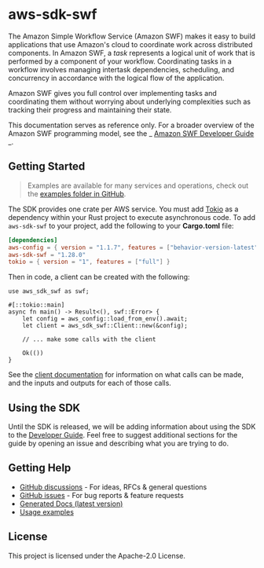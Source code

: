 # aws-sdk-swf

The Amazon Simple Workflow Service (Amazon SWF) makes it easy to build applications that use Amazon's cloud to coordinate work across distributed components. In Amazon SWF, a _task_ represents a logical unit of work that is performed by a component of your workflow. Coordinating tasks in a workflow involves managing intertask dependencies, scheduling, and concurrency in accordance with the logical flow of the application.

Amazon SWF gives you full control over implementing tasks and coordinating them without worrying about underlying complexities such as tracking their progress and maintaining their state.

This documentation serves as reference only. For a broader overview of the Amazon SWF programming model, see the _ [Amazon SWF Developer Guide](https://docs.aws.amazon.com/amazonswf/latest/developerguide/) _.

## Getting Started

> Examples are available for many services and operations, check out the
> [examples folder in GitHub](https://github.com/awslabs/aws-sdk-rust/tree/main/examples).

The SDK provides one crate per AWS service. You must add [Tokio](https://crates.io/crates/tokio)
as a dependency within your Rust project to execute asynchronous code. To add `aws-sdk-swf` to
your project, add the following to your **Cargo.toml** file:

```toml
[dependencies]
aws-config = { version = "1.1.7", features = ["behavior-version-latest"] }
aws-sdk-swf = "1.28.0"
tokio = { version = "1", features = ["full"] }
```

Then in code, a client can be created with the following:

```rust,no_run
use aws_sdk_swf as swf;

#[::tokio::main]
async fn main() -> Result<(), swf::Error> {
    let config = aws_config::load_from_env().await;
    let client = aws_sdk_swf::Client::new(&config);

    // ... make some calls with the client

    Ok(())
}
```

See the [client documentation](https://docs.rs/aws-sdk-swf/latest/aws_sdk_swf/client/struct.Client.html)
for information on what calls can be made, and the inputs and outputs for each of those calls.

## Using the SDK

Until the SDK is released, we will be adding information about using the SDK to the
[Developer Guide](https://docs.aws.amazon.com/sdk-for-rust/latest/dg/welcome.html). Feel free to suggest
additional sections for the guide by opening an issue and describing what you are trying to do.

## Getting Help

* [GitHub discussions](https://github.com/awslabs/aws-sdk-rust/discussions) - For ideas, RFCs & general questions
* [GitHub issues](https://github.com/awslabs/aws-sdk-rust/issues/new/choose) - For bug reports & feature requests
* [Generated Docs (latest version)](https://awslabs.github.io/aws-sdk-rust/)
* [Usage examples](https://github.com/awslabs/aws-sdk-rust/tree/main/examples)

## License

This project is licensed under the Apache-2.0 License.

